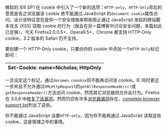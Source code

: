 微软的 IE6 SP1 在 cookie 中引入了一个新的选项：`HTTP-only`，`HTTP-Only`背后的意思是告之浏览器该 cookie 绝不能通过 JavaScript 的`document.cookie`属性访问。设计该特征意在提供一个安全措施来帮助阻止通过 JavaScript 发起的跨站脚本攻击 \(XSS\) 窃取 cookie 的行为（我会在另一篇博客中讨论安全问题，本篇如此已足够）。今天 Firefox2.0.0.5+、Opera9.5+、Chrome 都支持 HTTP-Only cookie。3.2 版本的 Safari 仍不支持。

要创建一个 HTTP-Only cookie，只要向你的 cookie 中添加一个`HTTP-Only`标记即可：

| Set-Cookie: name=Nicholas; HttpOnly |
| :--- |


一旦设定这个标记，通过`documen.coookie`则不能再访问该 cookie。IE 同时更近一步并且不允许通过`XMLHttpRequest`的`getAllResponseHeaders()`或`getResponseHeader()`方法访问 cookie，然而其它浏览器则允许此行为。Firefox 在 3.0.6 中[修复了该漏洞](http://www.mozilla.org/security/announce/2009/mfsa2009-05.html)，然而仍旧有许多[浏览器漏洞](http://manicode.blogspot.com/2009/01/browser-httponly-support-update.html)存在，[complete browser support list](https://www.owasp.org/index.php/HTTPOnly#Browsers_Supporting_HTTPOnly)列出了这些。

你不能通过 JavaScript 设置`HTTP-only`，因为你不能再通过 JavaScript 读取这些 cookie，这是情理之中的事情。

